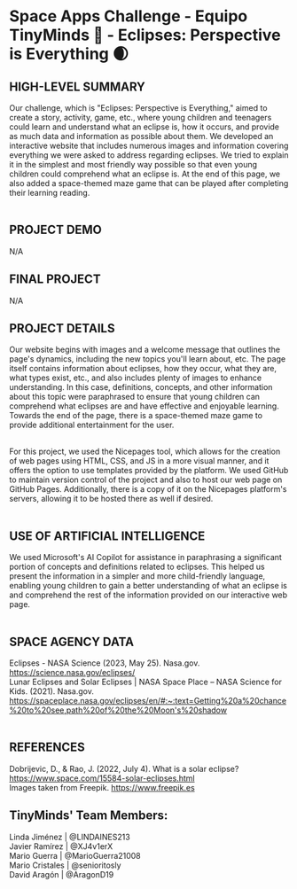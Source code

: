 # Space Apps Challenge - Equipo TinyMinds 🧠 - Eclipses: Perspective is Everything 🌒
## HIGH-LEVEL SUMMARY
Our challenge, which is "Eclipses: Perspective is Everything," aimed to create a story, activity, game, etc., where young children and teenagers could learn and understand what an eclipse is, how it occurs, and provide as much data and information as possible about them. We developed an interactive website that includes numerous images and information covering everything we were asked to address regarding eclipses. We tried to explain it in the simplest and most friendly way possible so that even young children could comprehend what an eclipse is. At the end of this page, we also added a space-themed maze game that can be played after completing their learning reading. <br><br>
## PROJECT DEMO
N/A
## FINAL PROJECT
N/A
## PROJECT DETAILS
Our website begins with images and a welcome message that outlines the page's dynamics, including the new topics you'll learn about, etc. The page itself contains information about eclipses, how they occur, what they are, what types exist, etc., and also includes plenty of images to enhance understanding. In this case, definitions, concepts, and other information about this topic were paraphrased to ensure that young children can comprehend what eclipses are and have effective and enjoyable learning. Towards the end of the page, there is a space-themed maze game to provide additional entertainment for the user.<br><br>

For this project, we used the Nicepages tool, which allows for the creation of web pages using HTML, CSS, and JS in a more visual manner, and it offers the option to use templates provided by the platform. We used GitHub to maintain version control of the project and also to host our web page on GitHub Pages. Additionally, there is a copy of it on the Nicepages platform's servers, allowing it to be hosted there as well if desired. <br><br>

## USE OF ARTIFICIAL INTELLIGENCE
We used Microsoft's AI Copilot for assistance in paraphrasing a significant portion of concepts and definitions related to eclipses. This helped us present the information in a simpler and more child-friendly language, enabling young children to gain a better understanding of what an eclipse is and comprehend the rest of the information provided on our interactive web page. <br><br>
## SPACE AGENCY DATA
Eclipses - NASA Science (2023, May 25). Nasa.gov.  https://science.nasa.gov/eclipses/‌ <br>
Lunar Eclipses and Solar Eclipses | NASA Space Place – NASA Science for Kids. (2021). Nasa.gov. https://spaceplace.nasa.gov/eclipses/en/#:~:text=Getting%20a%20chance%20to%20see,path%20of%20the%20Moon's%20shadow‌ <br><br>
## REFERENCES
Dobrijevic, D., &amp; Rao, J. (2022, July 4). What is a solar eclipse? https://www.space.com/15584-solar-eclipses.html <br>
Images taken from Freepik. https://www.freepik.es

## TinyMinds' Team Members:<br>
Linda Jiménez | @LINDAINES213 <br>
Javier Ramírez | @XJ4v1erX <br>
Mario Guerra | @MarioGuerra21008 <br>
Mario Cristales | @senioritosly<br>
David Aragón | @AragonD19 <br>
